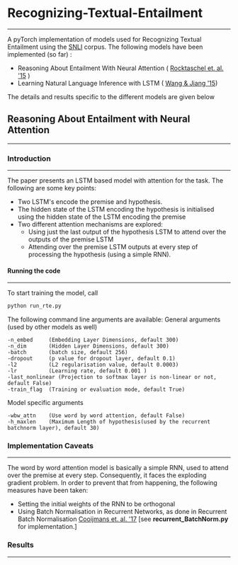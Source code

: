 # Recognizing-Textual-Entailment
---------------------
A pyTorch implementation of models used for Recognizing Textual Entailment using the [SNLI](https://nlp.stanford.edu/projects/snli/) corpus. The following models have been implemented (so far) :

* Reasoning About Entailment With Neural Attention ( [Rocktaschel et. al. '15](https://arxiv.org/pdf/1509.06664.pdf) )
* Learning Natural Language Inference with LSTM ( [Wang & Jiang '15](http://www.aclweb.org/anthology/N16-1170))

The details and results specific to the different models are given below
## Reasoning About Entailment with Neural Attention
---------------------
### Introduction
----------------------------
The paper presents an LSTM based model with attention for the task. The following are some key points:

* Two LSTM's encode the premise and hypothesis.
* The hidden state of the LSTM encoding the hypothesis is initialised using the hidden state of the LSTM encoding the premise
* Two different attention mechanisms are explored:
	* Using just the last output of the hypothesis LSTM to attend over the outputs of the premise LSTM
	* Attending over the premise LSTM outputs at every step of processing the hypothesis (using a simple RNN).
#### Running the code
--------------------------------
To start training the model, call
```bash
python run_rte.py 
``` 
The following command line arguments are available:
General arguments (used by other models as well)


    -n_embed     (Embedding Layer Dimensions, default 300)
    -n_dim       (Hidden Layer Dimensions, default 300)
    -batch       (batch size, default 256)
    -dropout	 (p value for dropout layer, default 0.1)
    -l2          (L2 regularisation value, default 0.0003)
    -lr          (Learning rate, default 0.001 )
    -last_nonlinear	(Projection to softmax layer is non-linear or not, default False)
    -train_flag  (Training or evaluation mode, default True)
Model specific arguments    
	
	-wbw_attn    (Use word by word attention, default False)
    -h_maxlen    (Maximum Length of hypothesis(used by the recurrent batchnorm layer), default 30)


### Implementation Caveats
--------------------------

The word by word attention model is basically a simple RNN, used to attend over the premise at every step. Consequently, it faces the exploding gradient problem. In order to prevent that from happening, the following measures have been taken:

* Setting the initial weights of the RNN to be orthogonal
* Using Batch Normalisation in Recurrent Networks, as done in Recurrent Batch Normalisation [Cooijmans et. al. '17](https://arxiv.org/pdf/1603.09025.pdf) [see **recurrent_BatchNorm.py** for implementation.]

### Results 
---------------------------





